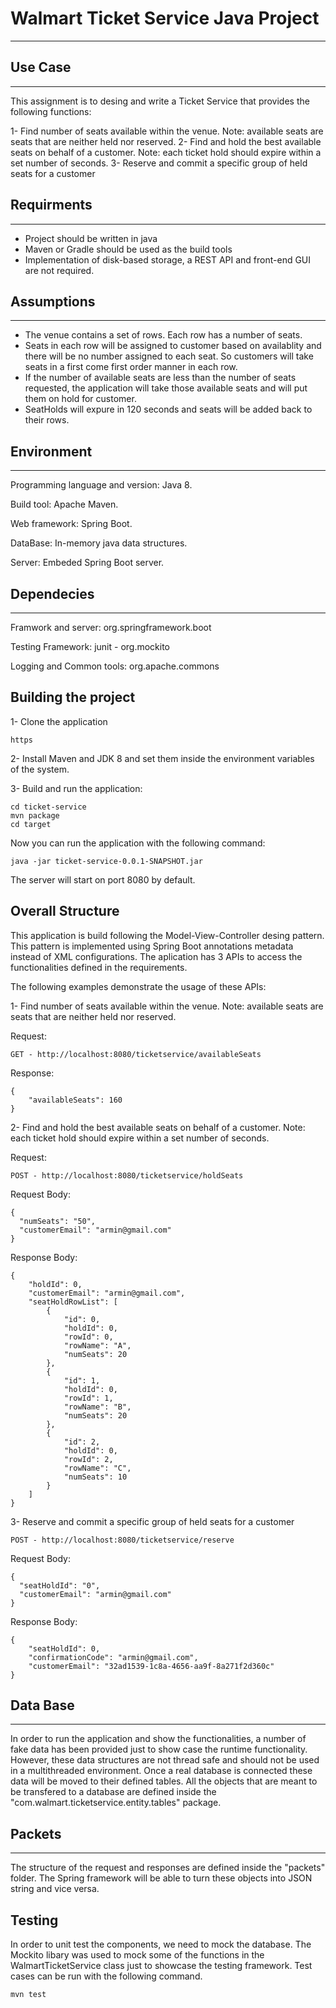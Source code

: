 # Walmart Ticket Service Java Project
---

## Use Case
---

This assignment is to desing and write a Ticket Service that provides the following functions:

1- Find number of seats available within the venue.
Note: available seats are seats that are neither held nor reserved.
2- Find and hold the best available seats on behalf of a customer. 
Note: each ticket hold should expire within a set number of seconds.
3- Reserve and commit a specific group of held seats for a customer

## Requirments
---

- Project should be written in java
- Maven or Gradle should be used as the build tools
- Implementation of disk-based storage, a REST API and front-end GUI are not required.

## Assumptions
---

- The venue contains a set of rows. Each row has a number of seats.
- Seats in each row will be assigned to customer based on availablity and there will be no number assigned to each seat. So customers will take seats in a first come first order manner in each row. 
- If the number of available seats are less than the number of seats requested, the application will take those available seats and will put them on hold for customer.
- SeatHolds will expure in 120 seconds and seats will be added back to their rows.

## Environment
---

Programming language and version: Java 8.

Build tool: Apache Maven.

Web framework: Spring Boot.

DataBase: In-memory java data structures.

Server: Embeded Spring Boot server.

## Dependecies
---

Framwork and server:
org.springframework.boot

Testing Framework:
junit - 
org.mockito

Logging and Common tools:
org.apache.commons

## Building the project

1- Clone the application

```
https
```
    
2- Install Maven and JDK 8 and set them inside the environment variables of the system. 

3- Build and run the application:

```
cd ticket-service
mvn package
cd target
```

Now you can run the application with the following command:

```
java -jar ticket-service-0.0.1-SNAPSHOT.jar
```

The server will start on port 8080 by default.

## Overall Structure

This application is build following the Model-View-Controller desing pattern. This pattern is implemented using Spring Boot annotations metadata instead of XML configurations. The aplication has 3 APIs to access the functionalities defined in the requirements.

The following examples demonstrate the usage of these APIs:

1- Find number of seats available within the venue.
Note: available seats are seats that are neither held nor reserved.

Request:

```
GET - http://localhost:8080/ticketservice/availableSeats
```

Response:
```
{
    "availableSeats": 160
}
```

2- Find and hold the best available seats on behalf of a customer. 
Note: each ticket hold should expire within a set number of seconds.

Request:

```
POST - http://localhost:8080/ticketservice/holdSeats
```

Request Body:
```
{
  "numSeats": "50",
  "customerEmail": "armin@gmail.com"
}
```

Response Body:
```
{
    "holdId": 0,
    "customerEmail": "armin@gmail.com",
    "seatHoldRowList": [
        {
            "id": 0,
            "holdId": 0,
            "rowId": 0,
            "rowName": "A",
            "numSeats": 20
        },
        {
            "id": 1,
            "holdId": 0,
            "rowId": 1,
            "rowName": "B",
            "numSeats": 20
        },
        {
            "id": 2,
            "holdId": 0,
            "rowId": 2,
            "rowName": "C",
            "numSeats": 10
        }
    ]
}
```

3- Reserve and commit a specific group of held seats for a customer

```
POST - http://localhost:8080/ticketservice/reserve
```

Request Body:
```
{
  "seatHoldId": "0",
  "customerEmail": "armin@gmail.com"
}
```

Response Body:
```
{
    "seatHoldId": 0,
    "confirmationCode": "armin@gmail.com",
    "customerEmail": "32ad1539-1c8a-4656-aa9f-8a271f2d360c"
}
```
## Data Base
---
In order to run the application and show the functionalities, a number of fake data has been provided just to show case the runtime functionality. However, these data structures are not thread safe and should not be used in a multithreaded environment. Once a real database is connected these data will be moved to their defined tables. All the objects that are meant to be transfered to a database are defined inside the "com.walmart.ticketservice.entity.tables" package.

## Packets
---
The structure of the request and responses are defined inside the "packets" folder. The Spring framework will be able to turn these objects into JSON string and vice versa. 

## Testing

In order to unit test the components, we need to mock the database. The Mockito libary was used to mock some of the functions in the WalmartTicketService class just to showcase the testing framework. Test cases can be run with the following command.

```
mvn test
```



